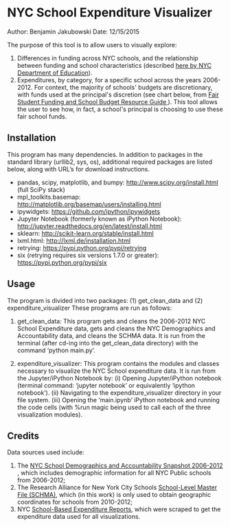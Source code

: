 # NYC School Expenditure Visualizer

Author: Benjamin Jakubowski
Date: 12/15/2015

The purpose of this tool is to allow users to visually explore:
1. Differences in funding across NYC schools, and the relationship between funding and school characteristics (described <a href='http://schools.nyc.gov/Offices/DBOR/SBER/costvary.htm'> here by NYC Department of Education</a>).
2. Expenditures, by category, for a specific school across the years 2006-2012. For context, the majority of schools' budgets are discretionary, with funds used at the principal's discretion (see chart below, from <a href='http://schools.nyc.gov/offices/d_chanc_oper/budget/dbor/allocationmemo/fy12_13/FY13_PDF/FSF_Guide.pdf'>Fair Student Funding and School Budget Resource Guide </a>).
This tool allows the user to see how, in fact, a school's principal is choosing to use these fair school funds.

## Installation

This program has many dependencies. In addition to packages in the standard library (urllib2, sys, os), additional required packages are listed below, along with URL’s for download instructions.
- pandas, scipy, matplotlib, and bumpy: http://www.scipy.org/install.html (full SciPy stack)
- mpl_toolkits.basemap: http://matplotlib.org/basemap/users/installing.html
- ipywidgets: https://github.com/ipython/ipywidgets
- Jupyter Notebook (formerly known as iPython Notebook): http://jupyter.readthedocs.org/en/latest/install.html
- sklearn: http://scikit-learn.org/stable/install.html
- lxml.html: http://lxml.de/installation.html
- retrying: https://pypi.python.org/pypi/retrying
- six (retrying requires six versions 1.7.0 or greater): https://pypi.python.org/pypi/six

## Usage

The program is divided into two packages: (1) get_clean_data and (2) expenditure_visualizer
These programs are run as follows:

1. get_clean_data:
This program gets and cleans the 2006-2012 NYC School Expenditure data, gets and cleans the NYC Demographics and Accountability data, and cleans the SCHMA data. It is run from the terminal (after cd-ing into the get_clean_data directory) with the command ‘python main.py’.

2. expenditure_visualizer:
This program contains the modules and classes necessary to visualize the NYC School expenditure data. It is run from the Jupyter/iPython Notebook by:
(i) Opening Jupyter/iPython notebook (terminal command: ‘jupyter notebook’ or equivalently ‘ipython notebook’).
(ii) Navigating to the expenditure_visualizer directory in your file system.
(iii) Opening the ‘main.ipynb’ iPython notebook and running the code cells (with %run magic being used to call each of the three visualization modules).

## Credits

Data sources used include:
1. The <a href='https://data.cityofnewyork.us/Education/School-Demographics-and-Accountability-Snapshot-20/ihfw-zy9j'> NYC School Demographics and Accountability Snapshot 2006-2012 </a>, which includes demographic information for all NYC Public schools from 2006-2012;
2. The Research Alliance for New York City Schools <a href='http://steinhardt.nyu.edu/research_alliance/research/schma'>School-Level Master File (SCHMA)</a>, which (in this work) is only used to obtain geographic coordinates for schools from 2010-2012;
3. NYC <a href='http://schools.nyc.gov/Offices/DBOR/SBER/default.htm'>School-Based Expenditure Reports</a>, which were scraped to get the expenditure data used for all visualizations.